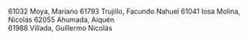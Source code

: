 61032 Moya, Mariano
61793 Trujillo, Facundo Nahuel
61041 Iosa Molina, Nicolás
62055 Ahumada, Aiquén  
61988 Villada, Guillermo Nicolás
